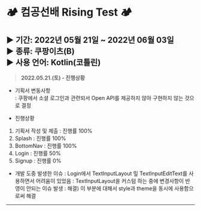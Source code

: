 # 🏕 컴공선배 Rising Test 🏕
▶︎ 기간: 2022년 05월 21일 ~ 2022년 06월 03일  
▶︎ 종류: 쿠팡이츠(B)  
▶︎ 사용 언어: Kotlin(코틀린)  
---
  
   
>**2022.05.21.(토) - 진행상황**
- 기획서 변동사항   
: 쿠팡에서 소셜 로그인과 관련되서 Open API를 제공하지 않아 구현하지 않는 것으로 결정
   
- 진행상황
1) 기획서 작성 및 제출 : 진행률 100%
2) Splash : 진행률 100%
3) BottomNav : 진행률 100%
4) Login : 진행률 50%
5) Signup : 진행률 0%
   
- 개발 도중 발생한 이슈
: Login에서 TextInputLayout 밒 TextInputEditText를 사용하면서 어려움이 있었음
: TextInputLayout을 커스텀 하는 중에 변경사항이 반영이 안되는 이슈 발생
: 해결) 이 부분에 대해서 style과 theme을 동시에 사용함으로써 해결
   
---
   
